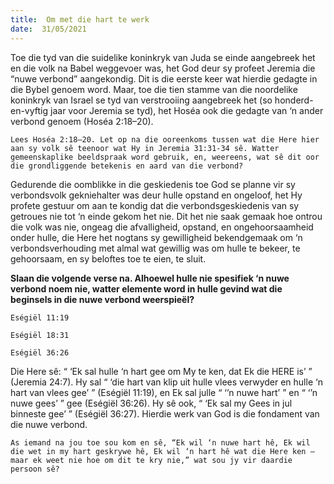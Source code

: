```yaml
---
title:  Om met die hart te werk
date:  31/05/2021
---
```


Toe die tyd van die suidelike koninkryk van Juda se einde aangebreek het en die volk na Babel weggevoer was, het God deur sy profeet Jeremia die “nuwe verbond” aangekondig. Dit is die eerste keer wat hierdie gedagte in die Bybel genoem word. Maar, toe die tien stamme van die noordelike koninkryk van Israel se tyd van verstrooiing aangebreek het (so honderd-en-vyftig jaar voor Jeremia se tyd), het Hoséa ook die gedagte van ‘n ander verbond genoem (Hoséa 2:18–20).

`Lees Hoséa 2:18–20. Let op na die ooreenkoms tussen wat die Here hier aan sy volk sê teenoor wat Hy in Jeremia 31:31-34 sê. Watter gemeenskaplike beeldspraak word gebruik, en, weereens, wat sê dit oor die grondliggende betekenis en aard van die verbond?`

Gedurende die oomblikke in die geskiedenis toe God se planne vir sy verbondsvolk gekniehalter was deur hulle opstand en ongeloof, het Hy profete gestuur om aan te kondig dat die verbondsgeskiedenis van sy getroues nie tot ‘n einde gekom het nie. Dit het nie saak gemaak hoe ontrou die volk was nie, ongeag die afvalligheid, opstand, en ongehoorsaamheid onder hulle, die Here het nogtans sy gewilligheid bekendgemaak om ‘n verbondsverhouding met almal wat gewillig was om hulle te bekeer, te gehoorsaam, en sy beloftes toe te eien, te sluit.

**Slaan die volgende verse na. Alhoewel hulle nie spesifiek ‘n nuwe verbond noem nie, watter elemente word in hulle gevind wat die beginsels in die nuwe verbond weerspieël?**

`Eségiël 11:19`

`Eségiël 18:31`

`Eségiël 36:26`

Die Here sê: “ ‘Ek sal hulle ‘n hart gee om My te ken, dat Ek die HERE is’ ” (Jeremia 24:7). Hy sal “ ‘die hart van klip uit hulle vlees verwyder en hulle ‘n hart van vlees gee’ ” (Eségiël 11:19), en Ek sal julle “ ‘’n nuwe hart’ ” en “ ‘’n nuwe gees’ ” gee (Eségiël 36:26). Hy sê ook, “ ‘Ek sal my Gees in jul binneste gee’ ” (Eségiël 36:27). Hierdie werk van God is die fondament van die nuwe verbond.

`As iemand na jou toe sou kom en sê, “Ek wil ‘n nuwe hart hê, Ek wil die wet in my hart geskrywe hê, Ek wil ‘n hart hê wat die Here ken — maar ek weet nie hoe om dit te kry nie,” wat sou jy vir daardie persoon sê?`